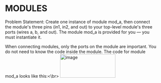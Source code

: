 # MODULES
Problem Statement: Create one instance of module mod_a, then connect the module's three pins (in1, in2, and out) to your top-level module's three ports (wires a, b, and out). The module mod_a is provided for you — you must instantiate it.

When connecting modules, only the ports on the module are important. You do not need to know the code inside the module. The code for module mod_a looks like this:<\br>
<img width="183" height="78" alt="image" src="https://github.com/user-attachments/assets/b2543e35-60f9-43b8-915a-c537cd8617dc" />
